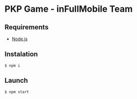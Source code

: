 # PKP Game - inFullMobile Team

## Requirements

- [Node.js](https://nodejs.org/en/)

## Instalation

`$ npm i`

## Launch

`$ npm start`
